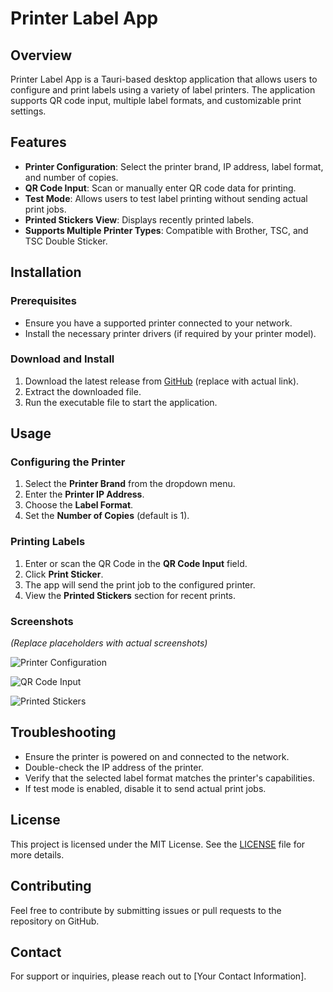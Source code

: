 # Printer Label App

## Overview
Printer Label App is a Tauri-based desktop application that allows users to configure and print labels using a variety of label printers. The application supports QR code input, multiple label formats, and customizable print settings.

## Features
- **Printer Configuration**: Select the printer brand, IP address, label format, and number of copies.
- **QR Code Input**: Scan or manually enter QR code data for printing.
- **Test Mode**: Allows users to test label printing without sending actual print jobs.
- **Printed Stickers View**: Displays recently printed labels.
- **Supports Multiple Printer Types**: Compatible with Brother, TSC, and TSC Double Sticker.

## Installation
### Prerequisites
- Ensure you have a supported printer connected to your network.
- Install the necessary printer drivers (if required by your printer model).

### Download and Install
1. Download the latest release from [GitHub](#) (replace with actual link).
2. Extract the downloaded file.
3. Run the executable file to start the application.

## Usage
### Configuring the Printer
1. Select the **Printer Brand** from the dropdown menu.
2. Enter the **Printer IP Address**.
3. Choose the **Label Format**.
4. Set the **Number of Copies** (default is 1).

### Printing Labels
1. Enter or scan the QR Code in the **QR Code Input** field.
2. Click **Print Sticker**.
3. The app will send the print job to the configured printer.
4. View the **Printed Stickers** section for recent prints.

### Screenshots
_(Replace placeholders with actual screenshots)_

![Printer Configuration](#)

![QR Code Input](#)

![Printed Stickers](#)

## Troubleshooting
- Ensure the printer is powered on and connected to the network.
- Double-check the IP address of the printer.
- Verify that the selected label format matches the printer's capabilities.
- If test mode is enabled, disable it to send actual print jobs.

## License
This project is licensed under the MIT License. See the [LICENSE](#) file for more details.

## Contributing
Feel free to contribute by submitting issues or pull requests to the repository on GitHub.

## Contact
For support or inquiries, please reach out to [Your Contact Information].

